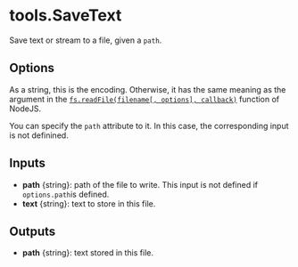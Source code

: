 # tools.SaveText


Save text or stream to a file, given a `path`.

## Options
As a string, this is the encoding. Otherwise, it has the same meaning as the argument in the [`fs.readFile(filename[, options], callback)`](https://nodejs.org/dist/latest-v4.x/docs/api/fs.html#fs_fs_readfile_filename_options_callback) function of NodeJS.

You can specify the `path` attribute to it. In this case, the corresponding input is not definined.

## Inputs
* __path__ {string}: path of the file to write. This input is not defined if `options.path`is defined.
* __text__ {string}: text to store in this file.

## Outputs
* __path__ {string}: text stored in this file.

 